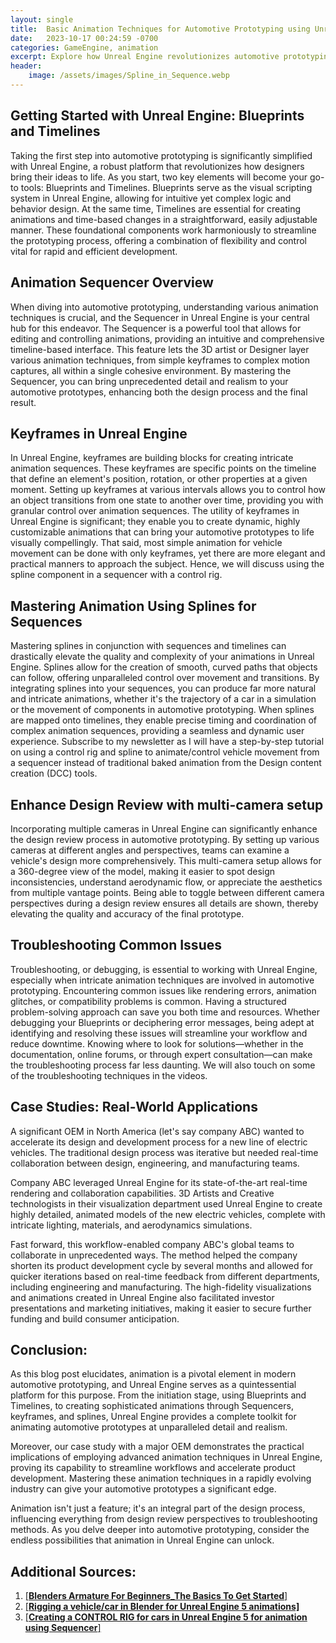 ```yaml
---
layout: single
title:  Basic Animation Techniques for Automotive Prototyping using Unreal Engine
date:   2023-10-17 00:24:59 -0700
categories: GameEngine, animation
excerpt: Explore how Unreal Engine revolutionizes automotive prototyping through advanced animation techniques. Master keyframes, splines, and multi-camera setups to bring your designs to life.
header:
    image: /assets/images/Spline_in_Sequence.webp
---
```

## **Getting Started with Unreal Engine: Blueprints and Timelines**

Taking the first step into automotive prototyping is significantly simplified with Unreal Engine, a robust platform that revolutionizes how designers bring their ideas to life. As you start, two key elements will become your go-to tools: Blueprints and Timelines. Blueprints serve as the visual scripting system in Unreal Engine, allowing for intuitive yet complex logic and behavior design. At the same time, Timelines are essential for creating animations and time-based changes in a straightforward, easily adjustable manner. These foundational components work harmoniously to streamline the prototyping process, offering a combination of flexibility and control vital for rapid and efficient development.

## **Animation Sequencer Overview**

When diving into automotive prototyping, understanding various animation techniques is crucial, and the Sequencer in Unreal Engine is your central hub for this endeavor. The Sequencer is a powerful tool that allows for editing and controlling animations, providing an intuitive and comprehensive timeline-based interface. This feature lets the 3D artist or Designer layer various animation techniques, from simple keyframes to complex motion captures, all within a single cohesive environment. By mastering the Sequencer, you can bring unprecedented detail and realism to your automotive prototypes, enhancing both the design process and the final result.

## **Keyframes in Unreal Engine**

In Unreal Engine, keyframes are building blocks for creating intricate animation sequences. These keyframes are specific points on the timeline that define an element's position, rotation, or other properties at a given moment. Setting up keyframes at various intervals allows you to control how an object transitions from one state to another over time, providing you with granular control over animation sequences. The utility of keyframes in Unreal Engine is significant; they enable you to create dynamic, highly customizable animations that can bring your automotive prototypes to life visually compellingly. That said, most simple animation for vehicle movement can be done with only keyframes, yet there are more elegant and practical manners to approach the subject. Hence, we will discuss using the spline component in a sequencer with a control rig.

## **Mastering Animation Using Splines for Sequences**

Mastering splines in conjunction with sequences and timelines can drastically elevate the quality and complexity of your animations in Unreal Engine. Splines allow for the creation of smooth, curved paths that objects can follow, offering unparalleled control over movement and transitions. By integrating splines into your sequences, you can produce far more natural and intricate animations, whether it's the trajectory of a car in a simulation or the movement of components in automotive prototyping. When splines are mapped onto timelines, they enable precise timing and coordination of complex animation sequences, providing a seamless and dynamic user experience. Subscribe to my newsletter as I will have a step-by-step tutorial on using a control rig and spline to animate/control vehicle movement from a sequencer instead of traditional baked animation from the Design content creation (DCC) tools.

## **Enhance Design Review with multi-camera setup**

Incorporating multiple cameras in Unreal Engine can significantly enhance the design review process in automotive prototyping. By setting up various cameras at different angles and perspectives, teams can examine a vehicle's design more comprehensively. This multi-camera setup allows for a 360-degree view of the model, making it easier to spot design inconsistencies, understand aerodynamic flow, or appreciate the aesthetics from multiple vantage points. Being able to toggle between different camera perspectives during a design review ensures all details are shown, thereby elevating the quality and accuracy of the final prototype.

## **Troubleshooting Common Issues**

Troubleshooting, or debugging, is essential to working with Unreal Engine, especially when intricate animation techniques are involved in automotive prototyping. Encountering common issues like rendering errors, animation glitches, or compatibility problems is common. Having a structured problem-solving approach can save you both time and resources. Whether debugging your Blueprints or deciphering error messages, being adept at identifying and resolving these issues will streamline your workflow and reduce downtime. Knowing where to look for solutions—whether in the documentation, online forums, or through expert consultation—can make the troubleshooting process far less daunting. We will also touch on some of the troubleshooting techniques in the videos.

## **Case Studies: Real-World Applications**

A significant OEM in North America (let's say company ABC) wanted to accelerate its design and development process for a new line of electric vehicles. The traditional design process was iterative but needed real-time collaboration between design, engineering, and manufacturing teams.

Company ABC leveraged Unreal Engine for its state-of-the-art real-time rendering and collaboration capabilities. 3D Artists and Creative technologists in their visualization department used Unreal Engine to create highly detailed, animated models of the new electric vehicles, complete with intricate lighting, materials, and aerodynamics simulations.

Fast forward, this workflow-enabled company ABC's global teams to collaborate in unprecedented ways. The method helped the company shorten its product development cycle by several months and allowed for quicker iterations based on real-time feedback from different departments, including engineering and manufacturing. The high-fidelity visualizations and animations created in Unreal Engine also facilitated investor presentations and marketing initiatives, making it easier to secure further funding and build consumer anticipation.

## **Conclusion:**

As this blog post elucidates, animation is a pivotal element in modern automotive prototyping, and Unreal Engine serves as a quintessential platform for this purpose. From the initiation stage, using Blueprints and Timelines, to creating sophisticated animations through Sequencers, keyframes, and splines, Unreal Engine provides a complete toolkit for animating automotive prototypes at unparalleled detail and realism.

Moreover, our case study with a major OEM demonstrates the practical implications of employing advanced animation techniques in Unreal Engine, proving its capability to streamline workflows and accelerate product development. Mastering these animation techniques in a rapidly evolving industry can give your automotive prototypes a significant edge.

Animation isn't just a feature; it's an integral part of the design process, influencing everything from design review perspectives to troubleshooting methods. As you delve deeper into automotive prototyping, consider the endless possibilities that animation in Unreal Engine can unlock.

## Additional Sources:

1. [[**Blenders Armature For Beginners_The Basics To Get Started**]](https://www.youtube.com/watch?v=jbFjTFFwPsM) 
2. [[**Rigging a vehicle/car in Blender for Unreal Engine 5 animations]**](https://www.youtube.com/watch?v=0lwKWxBeFcQ)
3. [[**Creating a CONTROL RIG for cars in Unreal Engine 5 for animation using Sequencer**]](https://www.youtube.com/watch?v=0PO4M4hvqpg)